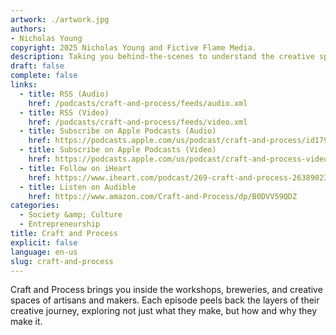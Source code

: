 ```yaml
---
artwork: ./artwork.jpg
authors:
- Nicholas Young
copyright: 2025 Nicholas Young and Fictive Flame Media.
description: Taking you behind-the-scenes to understand the creative spaces and unique businesses of artisans and makers from across Colorado.
draft: false
complete: false
links:
  - title: RSS (Audio)
    href: /podcasts/craft-and-process/feeds/audio.xml
  - title: RSS (Video)
    href: /podcasts/craft-and-process/feeds/video.xml
  - title: Subscribe on Apple Podcasts (Audio)
    href: https://podcasts.apple.com/us/podcast/craft-and-process/id1793611508
  - title: Subscribe on Apple Podcasts (Video)
    href: https://podcasts.apple.com/us/podcast/craft-and-process-video/id1811656281
  - title: Follow on iHeart
    href: https://www.iheart.com/podcast/269-craft-and-process-263890236/
  - title: Listen on Audible
    href: https://www.amazon.com/Craft-and-Process/dp/B0DVV59QDZ
categories:
  - Society &amp; Culture
  - Entrepreneurship
title: Craft and Process
explicit: false
language: en-us
slug: craft-and-process
---
```

Craft and Process brings you inside the workshops, breweries, and creative spaces of artisans and makers. Each episode peels back the layers of their creative journey, exploring not just what they make, but how and why they make it.
